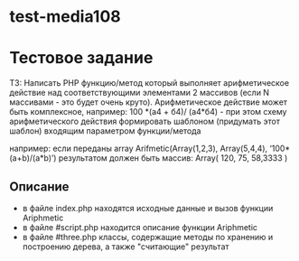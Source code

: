 # test-media108
<h1>Тестовое задание</h1>
ТЗ:
Написать PHP функцию/метод который выполняет арифметическое действие над соответствующими элементами 2 массивов (если N массивами - это будет очень круто). 
Арифметическое действие может быть комплексное, например: 100 *(а4 + б4)/ (а4*б4) - при этом схему арифметического действия формировать шаблоном (придумать этот шаблон) входящим параметром функции/метода

например: если переданы array Arifmetic(Array(1,2,3), Array(5,4,4), ‘100*(a+b)/(a*b)’)
результатом должен быть массив:
Array(
120,
75,
58,3333
)

<h2>Описание</h2>
<ul><li>в файле index.php находятся исходные данные и вызов функции Ariphmetic</li>
<li>в файле #script.php находится описание функции Ariphmetic</li>
<li>в файле #three.php классы, содержащие методы по хранению и построению дерева, а также "считающие" результат</li></ul>
